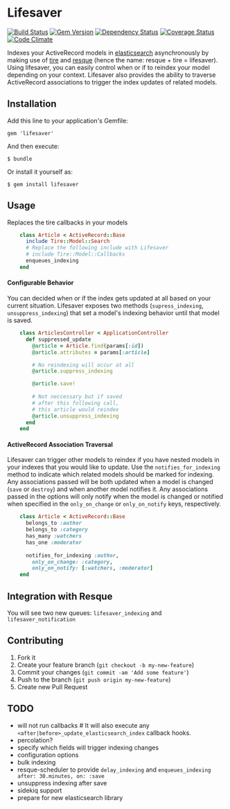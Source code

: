 # Lifesaver

[![Build Status](https://travis-ci.org/paulnsorensen/lifesaver.png?branch=master)](https://travis-ci.org/paulnsorensen/lifesaver)
[![Gem Version](https://badge.fury.io/rb/lifesaver.png)](http://badge.fury.io/rb/lifesaver)
[![Dependency Status](https://gemnasium.com/paulnsorensen/lifesaver.png)](https://gemnasium.com/paulnsorensen/lifesaver)
[![Coverage Status](https://coveralls.io/repos/paulnsorensen/lifesaver/badge.png)](https://coveralls.io/r/paulnsorensen/lifesaver)
[![Code Climate](https://codeclimate.com/github/paulnsorensen/lifesaver.png)](https://codeclimate.com/github/paulnsorensen/lifesaver)

Indexes your ActiveRecord models in [elasticsearch](https://github.com/elasticsearch/elasticsearch) asynchronously by making use of [tire](https://github.com/karmi/tire) and [resque](https://github.com/resque/resque) (hence the name: resque + tire = lifesaver). Using lifesaver, you can easily control when or if to reindex your model depending on your context. Lifesaver also provides the ability to traverse ActiveRecord associations to trigger the index updates of related models.

## Installation

Add this line to your application's Gemfile:

    gem 'lifesaver'

And then execute:

    $ bundle

Or install it yourself as:

    $ gem install lifesaver

## Usage

Replaces the tire callbacks in your models

```ruby
    class Article < ActiveRecord::Base
      include Tire::Model::Search
      # Replace the following include with Lifesaver
      # include Tire::Model::Callbacks
      enqueues_indexing
    end
```

#### Configurable Behavior
You can decided when or if the index gets updated at all based on your current situation. Lifesaver exposes two methods (`supress_indexing`, `unsuppress_indexing`) that set a model's indexing behavior until that model is saved.

```ruby
    class ArticlesController < ApplicationController
      def suppressed_update
        @article = Article.find(params[:id])
        @article.attributes = params[:article]

        # No reindexing will occur at all
        @article.suppress_indexing

        @article.save!
        
        # Not neccessary but if saved
        # after this following call,
        # this article would reindex
        @article.unsuppress_indexing
      end
    end
```

#### ActiveRecord Association Traversal
Lifesaver can trigger other models to reindex if you have nested models in your indexes that you would like to update. Use the `notifies_for_indexing` method to indicate which related models should be marked for indexing. Any associations passed will be both updated when a model is changed (`save` or `destroy`) and when another model notifies it. Any associations passed in the options will only notify when the model is changed or notified when specified in the `only_on_change` or `only_on_notify` keys, respectively.

```ruby
    class Article < ActiveRecord::Base
      belongs_to :author
      belongs_to :category
      has_many :watchers
      has_one :moderator
      
      notifies_for_indexing :author, 
        only_on_change: :category,
        only_on_notify: [:watchers, :moderator]
    end
```

## Integration with Resque
You will see two new queues: `lifesaver_indexing` and `lifesaver_notification`

## Contributing

1. Fork it
2. Create your feature branch (`git checkout -b my-new-feature`)
3. Commit your changes (`git commit -am 'Add some feature'`)
4. Push to the branch (`git push origin my-new-feature`)
5. Create new Pull Request

## TODO
+ will not run callbacks # It will also execute any `<after|before>_update_elasticsearch_index` callback hooks.
+ percolation?
+ specify which fields will trigger indexing changes
+ configuration options
+ bulk indexing
+ resque-scheduler to provide `delay_indexing` and `enqueues_indexing after: 30.minutes, on: :save`
+ unsuppress indexing after save
+ sidekiq support
+ prepare for new elasticsearch library
